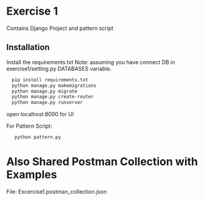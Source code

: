 
# Exercise 1

Contains Django Project and pattern script


## Installation

Install the requirements.txt
Note: assuming you have connect DB in exercise1/setting.py DATABASES variable.
```bash
  pip install requirements.txt
  python manage.py makemigrations
  python manage.py migrate
  python manage.py create-router
  python manage.py runserver
```

open localhost:8000 for UI


For Pattern Script:
```bash
   python pattern.py 
```


# Also Shared Postman Collection with Examples

  File: Excercise1.postman_collection.json
